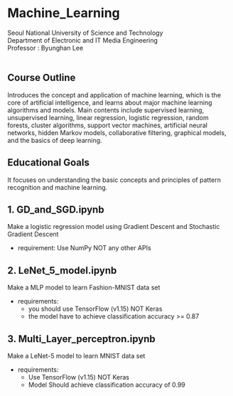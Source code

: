 # Machine_Learning
Seoul National University of Science and Technology<br />
Department of Electronic and IT Media Engineering<br />
Professor : Byunghan Lee<br /><br />

## Course Outline
Introduces the concept and application of machine learning, which is the core of artificial intelligence, and learns about major machine learning algorithms and models. Main contents include supervised learning, unsupervised learning, linear regression, logistic regression, random forests, cluster algorithms, support vector machines, artificial neural networks, hidden Markov models, collaborative filtering, graphical models, and the basics of deep learning.

## Educational Goals
It focuses on understanding the basic concepts and principles of pattern recognition and machine learning.

## 1. GD_and_SGD.ipynb
Make a logistic regression model using Gradient Descent and Stochastic Gradient Descent<br />
- requirement: Use NumPy NOT any other APIs<br /> 

## 2. LeNet_5_model.ipynb
Make a MLP model to learn Fashion-MNIST data set<br />
- requirements:<br />
  - you should use TensorFlow (v1.15) NOT Keras<br />
  - the model have to achieve classification accuracy >= 0.87<br />

## 3. Multi_Layer_perceptron.ipynb
Make a LeNet-5 model to learn MNIST data set<br />
- requirements:<br />
  - Use TensorFlow (v1.15) NOT Keras<br />
  - Model Should achieve classification accuracy of 0.99<br />
